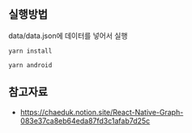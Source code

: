 ## 실행방법

data/data.json에 데이터를 넣어서 실행

```
yarn install
```

```
yarn android
```

## 참고자료

- https://chaeduk.notion.site/React-Native-Graph-083e37ca8eb64eda87fd3c1afab7d25c
